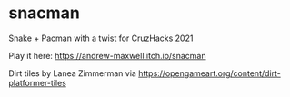 # snacman
Snake + Pacman with a twist for CruzHacks 2021

Play it here: https://andrew-maxwell.itch.io/snacman

Dirt tiles by Lanea Zimmerman via https://opengameart.org/content/dirt-platformer-tiles
